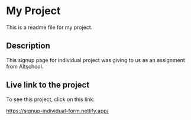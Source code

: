 # My Project

This is a readme file for my project.

## Description

This signup page for individual project was giving to us as an assignment from Altschool.

## Live link to the project

To see this project, click on this link:

https://signup-individual-form.netlify.app/


